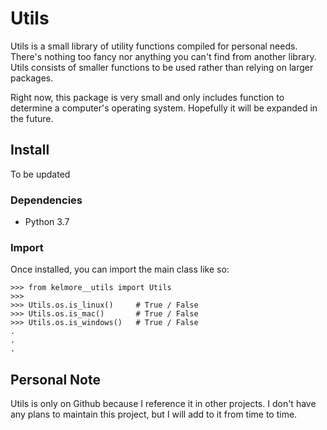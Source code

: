# Utils

Utils is a small library of utility functions compiled for personal needs. There's 
nothing too fancy nor anything you can't find from another library. Utils consists of
smaller functions to be used rather than relying on larger packages.

Right now, this package is very small and only includes function to determine a computer's operating
system. Hopefully it will be expanded in the future.

## Install

To be updated

### Dependencies

- Python 3.7

### Import

Once installed, you can import the main class like so:

    >>> from kelmore__utils import Utils
    >>>
    >>> Utils.os.is_linux()     # True / False
    >>> Utils.os.is_mac()       # True / False
    >>> Utils.os.is_windows()   # True / False
    .
    .
    .

## Personal Note

Utils is only on Github because I reference it in other projects. I don't have any plans 
to maintain this project, but I will add to it from time to time. 
